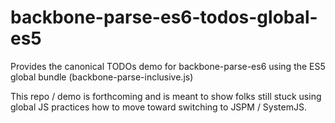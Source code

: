 # backbone-parse-es6-todos-global-es5
Provides the canonical TODOs demo for backbone-parse-es6 using the ES5 global bundle (backbone-parse-inclusive.js)

This repo / demo is forthcoming and is meant to show folks still stuck using global JS practices how to move toward switching to JSPM / SystemJS.
